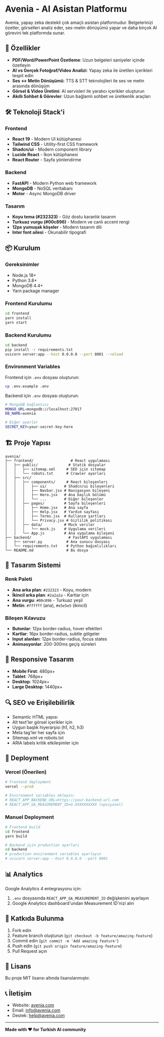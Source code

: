 # Avenia - AI Asistan Platformu

Avenia, yapay zeka destekli çok amaçlı asistan platformudur. Belgelerinizi özetler, görselleri analiz eder, ses-metin dönüşümü yapar ve daha birçok AI görevini tek platformda sunar.

## 🚀 Özellikler

- **PDF/Word/PowerPoint Özetleme**: Uzun belgeleri saniyeler içinde özetleyin
- **AI vs Gerçek Fotoğraf/Video Analizi**: Yapay zeka ile üretilen içerikleri tespit edin
- **Ses ↔ Metin Dönüşümü**: TTS & STT teknolojileri ile ses ve metin arasında dönüşüm
- **Görsel & Video Üretimi**: AI servisleri ile yaratıcı içerikler oluşturun
- **Akıllı Sohbet & Görevler**: Uzun bağlamlı sohbet ve üretkenlik araçları

## 🛠️ Teknoloji Stack'i

### Frontend
- **React 19** - Modern UI kütüphanesi
- **Tailwind CSS** - Utility-first CSS framework
- **Shadcn/ui** - Modern component library
- **Lucide React** - İkon kütüphanesi
- **React Router** - Sayfa yönlendirme

### Backend
- **FastAPI** - Modern Python web framework
- **MongoDB** - NoSQL veritabanı
- **Motor** - Async MongoDB driver

### Tasarım
- **Koyu tema (#232323)** - Göz dostu karanlık tasarım
- **Turkuaz vurgu (#00c896)** - Modern ve canlı accent rengi
- **12px yumuşak köşeler** - Modern tasarım dili
- **Inter font ailesi** - Okunabilir tipografi

## 📦 Kurulum

### Gereksinimler
- Node.js 18+ 
- Python 3.8+
- MongoDB 4.4+
- Yarn package manager

### Frontend Kurulumu

```bash
cd frontend
yarn install
yarn start
```

### Backend Kurulumu

```bash
cd backend
pip install -r requirements.txt
uvicorn server:app --host 0.0.0.0 --port 8001 --reload
```

### Environment Variables

Frontend için `.env` dosyası oluşturun:
```bash
cp .env.example .env
```

Backend için `.env` dosyası oluşturun:
```bash
# MongoDB bağlantısı
MONGO_URL=mongodb://localhost:27017
DB_NAME=avenia

# Diğer ayarlar
SECRET_KEY=your-secret-key-here
```

## 🏗️ Proje Yapısı

```
avenia/
├── frontend/                 # React uygulaması
│   ├── public/              # Statik dosyalar
│   │   ├── sitemap.xml     # SEO için sitemap
│   │   └── robots.txt      # Crawler ayarları
│   ├── src/
│   │   ├── components/     # React bileşenleri
│   │   │   ├── ui/        # Shadcn/ui bileşenleri
│   │   │   ├── Navbar.jsx # Navigasyon bileşeni
│   │   │   ├── Hero.jsx   # Ana başlık bölümü
│   │   │   └── ...        # Diğer bileşenler
│   │   ├── pages/         # Sayfa bileşenleri
│   │   │   ├── Home.jsx   # Ana sayfa
│   │   │   ├── Help.jsx   # Yardım sayfası
│   │   │   ├── Terms.jsx  # Kullanım şartları
│   │   │   └── Privacy.jsx # Gizlilik politikası
│   │   ├── data/          # Mock veriler
│   │   │   └── mock.js    # Uygulama verileri
│   │   └── App.js         # Ana uygulama bileşeni
├── backend/                 # FastAPI uygulaması
│   ├── server.py           # Ana sunucu dosyası
│   └── requirements.txt    # Python bağımlılıkları
└── README.md               # Bu dosya
```

## 🎨 Tasarım Sistemi

### Renk Paleti
- **Ana arka plan**: `#232323` - Koyu, modern
- **İkincil arka plan**: `#2a2a2a` - Kartlar için
- **Ana vurgu**: `#00c896` - Turkuaz yeşil
- **Metin**: `#ffffff` (ana), `#e5e5e5` (ikincil)

### Bileşen Kılavuzu
- **Butonlar**: 12px border-radius, hover efektleri
- **Kartlar**: 16px border-radius, subtle gölgeler
- **Input alanları**: 12px border-radius, focus states
- **Animasyonlar**: 200-300ms geçiş süreleri

## 📱 Responsive Tasarım

- **Mobile First**: 480px+
- **Tablet**: 768px+
- **Desktop**: 1024px+
- **Large Desktop**: 1440px+

## 🔍 SEO ve Erişilebilirlik

- Semantic HTML yapısı
- Alt text'ler görsel içerikler için
- Uygun başlık hiyerarşisi (h1, h2, h3)
- Meta tag'ler her sayfa için
- Sitemap.xml ve robots.txt
- ARIA labels kritik etkileşimler için

## 🚀 Deployment

### Vercel (Önerilen)
```bash
# Frontend deployment
vercel --prod

# Environment variables ekleyin:
# REACT_APP_BACKEND_URL=https://your-backend-url.com
# REACT_APP_GA_MEASUREMENT_ID=G-XXXXXXXXXX (opsiyonel)
```

### Manuel Deployment
```bash
# Frontend build
cd frontend
yarn build

# Backend için production ayarları
cd backend
# production environment variables ayarlayın
# uvicorn server:app --host 0.0.0.0 --port 8001
```

## 📊 Analytics

Google Analytics 4 entegrasyonu için:
1. `.env` dosyasında `REACT_APP_GA_MEASUREMENT_ID` değişkenini ayarlayın
2. Google Analytics dashboard'undan Measurement ID'nizi alın

## 🤝 Katkıda Bulunma

1. Fork edin
2. Feature branch oluşturun (`git checkout -b feature/amazing-feature`)
3. Commit edin (`git commit -m 'Add amazing feature'`)
4. Push edin (`git push origin feature/amazing-feature`)
5. Pull Request açın

## 📄 Lisans

Bu proje MIT lisansı altında lisanslanmıştır.

## 📞 İletişim

- Website: [avenia.com](https://avenia.com)
- Email: info@avenia.com
- Destek: help@avenia.com

---

**Made with ❤️ for Turkish AI community**